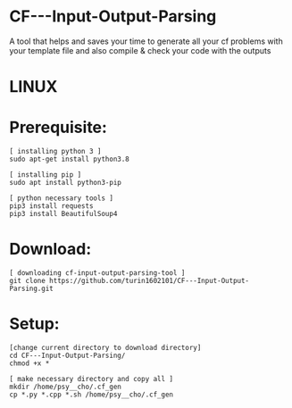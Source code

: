 # CF---Input-Output-Parsing 
A tool that helps and saves your time to generate all your cf problems with your template file and also compile &amp; check your code with the outputs

# LINUX
# Prerequisite:

    [ installing python 3 ]
    sudo apt-get install python3.8 
    
    [ installing pip ]
    sudo apt install python3-pip
    
    [ python necessary tools ]
    pip3 install requests
    pip3 install BeautifulSoup4
    
# Download:
    [ downloading cf-input-output-parsing-tool ]
    git clone https://github.com/turin1602101/CF---Input-Output-Parsing.git
    
# Setup:
    [change current directory to download directory]
    cd CF---Input-Output-Parsing/
    chmod +x *

    [ make necessary directory and copy all ]
    mkdir /home/psy__cho/.cf_gen
    cp *.py *.cpp *.sh /home/psy__cho/.cf_gen
     
